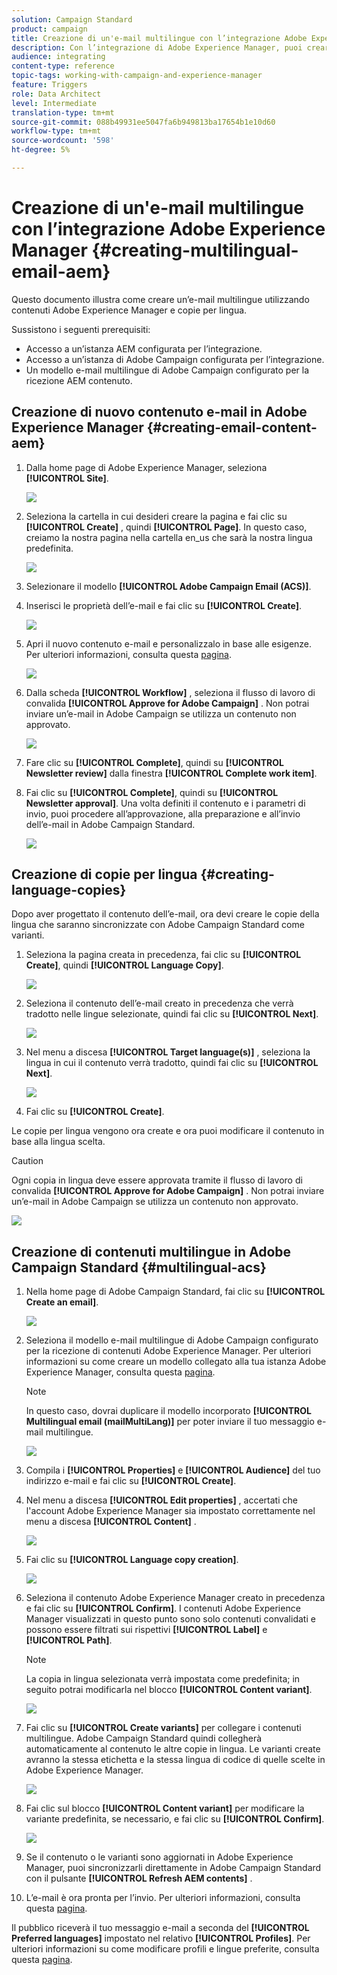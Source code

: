 ```yaml
---
solution: Campaign Standard
product: campaign
title: Creazione di un'e-mail multilingue con l’integrazione Adobe Experience Manager.
description: Con l’integrazione di Adobe Experience Manager, puoi creare contenuti direttamente in AEM e utilizzarli successivamente in Adobe Campaign.
audience: integrating
content-type: reference
topic-tags: working-with-campaign-and-experience-manager
feature: Triggers
role: Data Architect
level: Intermediate
translation-type: tm+mt
source-git-commit: 088b49931ee5047fa6b949813ba17654b1e10d60
workflow-type: tm+mt
source-wordcount: '598'
ht-degree: 5%

---
```



# Creazione di un&#39;e-mail multilingue con l’integrazione Adobe Experience Manager {#creating-multilingual-email-aem}

Questo documento illustra come creare un’e-mail multilingue utilizzando contenuti Adobe Experience Manager e copie per lingua.

Sussistono i seguenti prerequisiti:

* Accesso a un’istanza AEM configurata per l’integrazione.
* Accesso a un’istanza di Adobe Campaign configurata per l’integrazione.
* Un modello e-mail multilingue di Adobe Campaign configurato per la ricezione AEM contenuto.

## Creazione di nuovo contenuto e-mail in Adobe Experience Manager {#creating-email-content-aem}

1. Dalla home page di Adobe Experience Manager, seleziona **[!UICONTROL Site]**.

   ![](assets/aem_acs_1.png)

1. Seleziona la cartella in cui desideri creare la pagina e fai clic su **[!UICONTROL Create]** , quindi **[!UICONTROL Page]**. In questo caso, creiamo la nostra pagina nella cartella en_us che sarà la nostra lingua predefinita.

   ![](assets/aem_acs_2.png)

1. Selezionare il modello **[!UICONTROL Adobe Campaign Email (ACS)]**.

1. Inserisci le proprietà dell’e-mail e fai clic su **[!UICONTROL Create]**.

   ![](assets/aem_acs_3.png)

1. Apri il nuovo contenuto e-mail e personalizzalo in base alle esigenze. Per ulteriori informazioni, consulta questa [pagina](../../integrating/using/creating-email-experience-manager.md#editing-email-aem).

   ![](assets/aem_acs_4.png)

1. Dalla scheda **[!UICONTROL Workflow]** , seleziona il flusso di lavoro di convalida **[!UICONTROL Approve for Adobe Campaign]** . Non potrai inviare un’e-mail in Adobe Campaign se utilizza un contenuto non approvato.

   ![](assets/aem_acs_7.png)

1. Fare clic su **[!UICONTROL Complete]**, quindi su **[!UICONTROL Newsletter review]** dalla finestra **[!UICONTROL Complete work item]**.

1. Fai clic su **[!UICONTROL Complete]**, quindi su **[!UICONTROL Newsletter approval]**. Una volta definiti il contenuto e i parametri di invio, puoi procedere all’approvazione, alla preparazione e all’invio dell’e-mail in Adobe Campaign Standard.

   ![](assets/aem_acs_8.png)

## Creazione di copie per lingua {#creating-language-copies}

Dopo aver progettato il contenuto dell’e-mail, ora devi creare le copie della lingua che saranno sincronizzate con Adobe Campaign Standard come varianti.

1. Seleziona la pagina creata in precedenza, fai clic su **[!UICONTROL Create]**, quindi **[!UICONTROL Language Copy]**.

   ![](assets/aem_acs_5.png)

1. Seleziona il contenuto dell’e-mail creato in precedenza che verrà tradotto nelle lingue selezionate, quindi fai clic su **[!UICONTROL Next]**.

   ![](assets/aem_acs_6.png)

1. Nel menu a discesa **[!UICONTROL Target language(s)]** , seleziona la lingua in cui il contenuto verrà tradotto, quindi fai clic su **[!UICONTROL Next]**.

   ![](assets/aem_acs_9.png)

1. Fai clic su **[!UICONTROL Create]**.

Le copie per lingua vengono ora create e ora puoi modificare il contenuto in base alla lingua scelta.

>[!CAUTION]
>
>Ogni copia in lingua deve essere approvata tramite il flusso di lavoro di convalida **[!UICONTROL Approve for Adobe Campaign]** . Non potrai inviare un’e-mail in Adobe Campaign se utilizza un contenuto non approvato.

![](assets/aem_acs_11.png)

## Creazione di contenuti multilingue in Adobe Campaign Standard {#multilingual-acs}

1. Nella home page di Adobe Campaign Standard, fai clic su **[!UICONTROL Create an email]**.

   ![](assets/aem_acs_12.png)

1. Seleziona il modello e-mail multilingue di Adobe Campaign configurato per la ricezione di contenuti Adobe Experience Manager. Per ulteriori informazioni su come creare un modello collegato alla tua istanza Adobe Experience Manager, consulta questa [pagina](../../integrating/using/configure-experience-manager.md#config-acs).

   >[!NOTE]
   >
   >In questo caso, dovrai duplicare il modello incorporato **[!UICONTROL Multilingual email (mailMultiLang)]** per poter inviare il tuo messaggio e-mail multilingue.

   ![](assets/aem_acs_13.png)

1. Compila i **[!UICONTROL Properties]** e **[!UICONTROL Audience]** del tuo indirizzo e-mail e fai clic su **[!UICONTROL Create]**.

1. Nel menu a discesa **[!UICONTROL Edit properties]** , accertati che l&#39;account Adobe Experience Manager sia impostato correttamente nel menu a discesa **[!UICONTROL Content]** .

   ![](assets/aem_acs_20.png)

1. Fai clic su **[!UICONTROL Language copy creation]**.

   ![](assets/aem_acs_16.png)

1. Seleziona il contenuto Adobe Experience Manager creato in precedenza e fai clic su **[!UICONTROL Confirm]**. I contenuti Adobe Experience Manager visualizzati in questo punto sono solo contenuti convalidati e possono essere filtrati sui rispettivi **[!UICONTROL Label]** e **[!UICONTROL Path]**.

   >[!NOTE]
   >
   >La copia in lingua selezionata verrà impostata come predefinita; in seguito potrai modificarla nel blocco **[!UICONTROL Content variant]**.

   ![](assets/aem_acs_17.png)

1. Fai clic su **[!UICONTROL Create variants]** per collegare i contenuti multilingue. Adobe Campaign Standard quindi collegherà automaticamente al contenuto le altre copie in lingua. Le varianti create avranno la stessa etichetta e la stessa lingua di codice di quelle scelte in Adobe Experience Manager.

   ![](assets/aem_acs_18.png)

1. Fai clic sul blocco **[!UICONTROL Content variant]** per modificare la variante predefinita, se necessario, e fai clic su **[!UICONTROL Confirm]**.

   ![](assets/aem_acs_19.png)

1. Se il contenuto o le varianti sono aggiornati in Adobe Experience Manager, puoi sincronizzarli direttamente in Adobe Campaign Standard con il pulsante **[!UICONTROL Refresh AEM contents]** .

1. L’e-mail è ora pronta per l’invio. Per ulteriori informazioni, consulta questa [pagina](../../sending/using/get-started-sending-messages.md).

Il pubblico riceverà il tuo messaggio e-mail a seconda del **[!UICONTROL Preferred languages]** impostato nel relativo **[!UICONTROL Profiles]**. Per ulteriori informazioni su come modificare profili e lingue preferite, consulta questa [pagina](../../audiences/using/editing-profiles.md).
